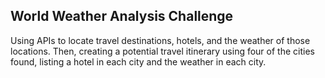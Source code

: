 ## World Weather Analysis Challenge
Using APIs to locate travel destinations, hotels, and the weather of those locations. Then, creating a potential travel itinerary using four of the cities found, listing a hotel in each city and the weather in each city.
